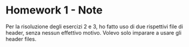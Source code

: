 # Homework 1 - Note
Per la risoluzione degli esercizi 2 e 3, ho fatto uso di due rispettivi file di header, senza nessun effettivo motivo.
Volevo solo imparare a usare gli header files.